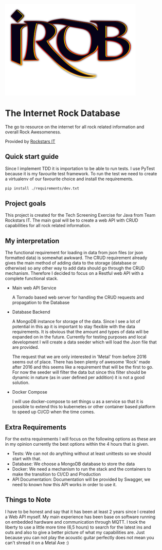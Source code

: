![IRDB Logo](./irdb_logo.png)

# The Internet Rock Database
 
The go to resource on the internet for all rock related information and overall Rock Awesomeness.

Provided by [Rockstars IT](https://www.teamrockstars.nl/)

## Quick start guide

Since I implement TDD it is importation to be able to run tests. I use PyTest because it is my favourite test framework.
To run the test we need to create a virtualenv of our favourite choice and install the requirements.

```bash
pip install ./requirements/dev.txt
```

## Project goals

This project is created for the Tech Screening Exercise for Java from Team Rockstars IT. The main goal will be to
create a web API with CRUD capabilities for all rock related information.

## My interpretation

The functional requirement for loading in data from json files (or json formatted data) is somewhat awkward.
The CRUD requirement already gives the main method of adding data to the storage (database or otherwise) so any other
way to add data should go through the CRUD mechanism. Therefore I decided to focus on a Restful web API with a complete
functional stack.

- Main web API Service

    A Tornado based web server for handling the CRUD requests and propagation to the Database

- Database Backend

    A MongoDB instance for storage of the data. Since I see a lot of potential in this ap it is important to stay
    flexible with the data requirements. It is obvious that the amount and types of data will be expanded on in the
    future. Currently for testing purposes and local development I will create a data seeder which will load 
    the Json file that are provided.
    
    The request that we are only interested in 'Metal' from before 2016 seems out of place. There has been plenty of
    awesome 'Rock' made after 2016 and this seems like a requirement that will be the first to go. For now the seeder
    will filter the data but since this filter should be dynamic in nature (as in user defined per addition) it is not 
    a good solution.

- Docker Compose

    I will use docker-compose to set things u as a service so that it is possible to extend this to kubernetes or other
    container based platform to speed up CI/CD when the time comes.


## Extra Requirements

For the extra requirements I will focus on the following options as these are in my opinion currently the best options
within the 4 hours that is given.

- Tests: We can not do anything without at least unittests so we should start with that. 
- Database: We choose a MongoDB database to store the data
- Docker: We need a mechanism to run the stack and the containers to make the transition to CI/CD and Production
- API Documentation: Documentation will be provided by Swagger, we need to known how this API works in order to use it.


## Things to Note

I have to be honest and say that it has been at least 2 years since I created a Web API myself. My main experience has
been base on software running on embedded hardware and communication through MQTT. I took the liberty to use a little
more time (6,5 hours) to search for the latest ins and outs and also to give a better picture of what my capabilities
are. Just because you can not play the acoustic guitar perfectly does not mean you can't shread it on a Metal Axe :)